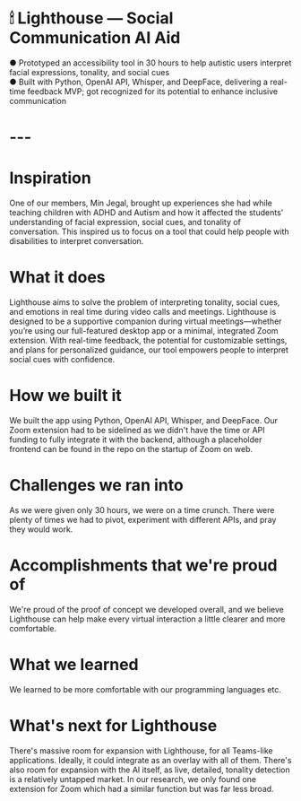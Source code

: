 # 🕯 Lighthouse — Social Communication AI Aid  
● Prototyped an accessibility tool in 30 hours to help autistic users interpret facial expressions, tonality, and social cues  
● Built with Python, OpenAI API, Whisper, and DeepFace, delivering a real-time feedback MVP; got recognized for its 
potential to enhance inclusive communication 
# ---

# Inspiration
One of our members, Min Jegal, brought up experiences she had while teaching children with ADHD and Autism and how it affected the students' understanding of facial expression, social cues, and tonality of conversation. This inspired us to focus on a tool that could help people with disabilities to interpret conversation.

# What it does
Lighthouse aims to solve the problem of interpreting tonality, social cues, and emotions in real time during video calls and meetings. Lighthouse is designed to be a supportive companion during virtual meetings—whether you’re using our full-featured desktop app or a minimal, integrated Zoom extension. With real-time feedback, the potential for customizable settings, and plans for personalized guidance, our tool empowers people to interpret social cues with confidence.

# How we built it
We built the app using Python, OpenAI API, Whisper, and DeepFace. Our Zoom extension had to be sidelined as we didn't have the time or API funding to fully integrate it with the backend, although a placeholder frontend can be found in the repo on the startup of Zoom on web.

# Challenges we ran into
As we were given only 30 hours, we were on a time crunch. There were plenty of times we had to pivot, experiment with different APIs, and pray they would work.

# Accomplishments that we're proud of
We're proud of the proof of concept we developed overall, and we believe Lighthouse can help make every virtual interaction a little clearer and more comfortable.

# What we learned
We learned to be more comfortable with our programming languages etc.

# What's next for Lighthouse
There's massive room for expansion with Lighthouse, for all Teams-like applications. Ideally, it could integrate as an overlay with all of them. There's also room for expansion with the AI itself, as live, detailed, tonality detection is a relatively untapped market. In our research, we only found one extension for Zoom which had a similar function but was far less broad.
